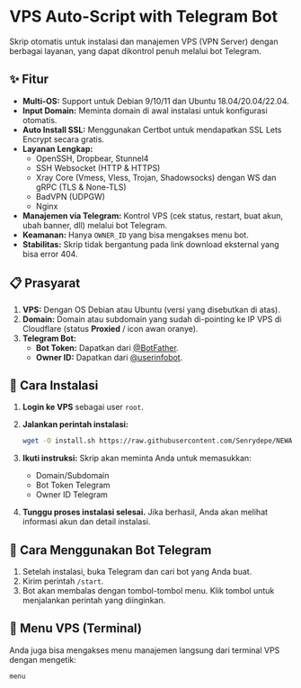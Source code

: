 # VPS Auto-Script with Telegram Bot

Skrip otomatis untuk instalasi dan manajemen VPS (VPN Server) dengan berbagai layanan, yang dapat dikontrol penuh melalui bot Telegram.

## ✨ Fitur

-   **Multi-OS:** Support untuk Debian 9/10/11 dan Ubuntu 18.04/20.04/22.04.
-   **Input Domain:** Meminta domain di awal instalasi untuk konfigurasi otomatis.
-   **Auto Install SSL:** Menggunakan Certbot untuk mendapatkan SSL Lets Encrypt secara gratis.
-   **Layanan Lengkap:**
    -   OpenSSH, Dropbear, Stunnel4
    -   SSH Websocket (HTTP & HTTPS)
    -   Xray Core (Vmess, Vless, Trojan, Shadowsocks) dengan WS dan gRPC (TLS & None-TLS)
    -   BadVPN (UDPGW)
    -   Nginx
-   **Manajemen via Telegram:** Kontrol VPS (cek status, restart, buat akun, ubah banner, dll) melalui bot Telegram.
-   **Keamanan:** Hanya `OWNER_ID` yang bisa mengakses menu bot.
-   **Stabilitas:** Skrip tidak bergantung pada link download eksternal yang bisa error 404.

## 📋 Prasyarat

1.  **VPS:** Dengan OS Debian atau Ubuntu (versi yang disebutkan di atas).
2.  **Domain:** Domain atau subdomain yang sudah di-pointing ke IP VPS di Cloudflare (status **Proxied** / icon awan oranye).
3.  **Telegram Bot:**
    -   **Bot Token:** Dapatkan dari [@BotFather](https://t.me/BotFather).
    -   **Owner ID:** Dapatkan dari [@userinfobot](https://t.me/userinfobot).

## 🚀 Cara Instalasi

1.  **Login ke VPS** sebagai user `root`.
2.  **Jalankan perintah instalasi:**
    ```bash
    wget -O install.sh https://raw.githubusercontent.com/Senrydepe/NEWAUTOSCRIPTVPS/main/install.sh && chmod +x install.sh && ./install.sh
    ```

3.  **Ikuti instruksi:** Skrip akan meminta Anda untuk memasukkan:
    -   Domain/Subdomain
    -   Bot Token Telegram
    -   Owner ID Telegram

4.  **Tunggu proses instalasi selesai.** Jika berhasil, Anda akan melihat informasi akun dan detail instalasi.

## 🤖 Cara Menggunakan Bot Telegram

1.  Setelah instalasi, buka Telegram dan cari bot yang Anda buat.
2.  Kirim perintah `/start`.
3.  Bot akan membalas dengan tombol-tombol menu. Klik tombol untuk menjalankan perintah yang diinginkan.

## 📝 Menu VPS (Terminal)

Anda juga bisa mengakses menu manajemen langsung dari terminal VPS dengan mengetik:
```bash
menu
